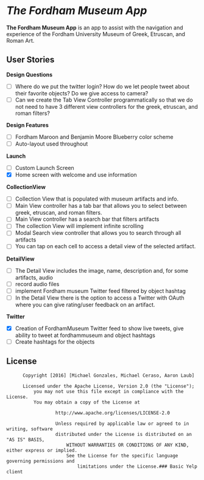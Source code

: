 # *The Fordham Museum App*

**The Fordham Museum App** is an app to assist with the navigation and experience of the Fordham University Museum of Greek, Etruscan, and Roman Art.

## User Stories

**Design Questions**
- [ ] Where do we put the twitter login? How do we let people tweet about their favorite objects? Do we give access to camera?
- [ ] Can we create the Tab View Controller programmatically so that we do not need to have 3 different view controllers for the greek, etruscan, and roman filters?

**Design Features**
- [ ] Fordham Maroon and Benjamin Moore Blueberry color scheme
- [ ] Auto-layout used throughout

**Launch**
- [ ] Custom Launch Screen
- [x] Home screen with welcome and use information

**CollectionView**
- [ ] Collection View that is populated with museum artifacts and info.
- [ ] Main View controller has a tab bar that allows you to select between greek, etruscan, and roman filters.
- [ ] Main View controller has a search bar that filters artifacts
- [ ] The collection View will implement infinite scrolling
- [ ] Modal Search view controller that allows you to search through all artifacts
- [ ] You can tap on each cell to access a detail view of the selected artifact.

**DetailView**
- [ ] The Detail View includes the image, name, description and, for some artifacts, audio
- [ ] record audio files
- [ ] implement Fordham museum Twitter feed filtered by object hashtag
- [ ] In the Detail View there is the option to access a Twitter with OAuth where you can give rating/user feedback on an artifact.

**Twitter**
- [x] Creation of FordhamMuseum Twitter feed to show live tweets, give ability to tweet at fordhammuseum and object hashtags
- [ ] Create hashtags for the objects
      
## License
      
          Copyright [2016] [Michael Gonzales, Michael Ceraso, Aaron Laub]
	  
	      Licensed under the Apache License, Version 2.0 (the "License");
	          you may not use this file except in compliance with the License.
		      You may obtain a copy of the License at
		      
		              http://www.apache.org/licenses/LICENSE-2.0
			      
			          Unless required by applicable law or agreed to in writing, software
				      distributed under the License is distributed on an "AS IS" BASIS,
				          WITHOUT WARRANTIES OR CONDITIONS OF ANY KIND, either express or implied.
					      See the License for the specific language governing permissions and
					          limitations under the License.### Basic Yelp client
